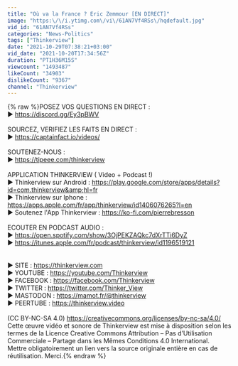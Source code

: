 ```yaml
---
title: "Où va la France ? Eric Zemmour [EN DIRECT]"
image: "https:\/\/i.ytimg.com\/vi\/61AN7Vf4RSs\/hqdefault.jpg"
vid_id: "61AN7Vf4RSs"
categories: "News-Politics"
tags: ["Thinkerview"]
date: "2021-10-29T07:38:21+03:00"
vid_date: "2021-10-20T17:34:56Z"
duration: "PT1H36M15S"
viewcount: "1493487"
likeCount: "34903"
dislikeCount: "9367"
channel: "Thinkerview"
---
```

{% raw %}POSEZ VOS QUESTIONS EN DIRECT :<br />▶️ <a rel="nofollow" target="blank" href="https://discord.gg/Ey3pBWV">https://discord.gg/Ey3pBWV</a><br /><br />SOURCEZ, VERIFIEZ LES FAITS EN DIRECT :<br />▶️ <a rel="nofollow" target="blank" href="https://captainfact.io/videos/">https://captainfact.io/videos/</a><br /><br />SOUTENEZ-NOUS :<br />▶️ <a rel="nofollow" target="blank" href="https://tipeee.com/thinkerview">https://tipeee.com/thinkerview</a><br /><br />APPLICATION THINKERVIEW ( Video + Podcast !)<br />▶️ Thinkerview sur Android : <a rel="nofollow" target="blank" href="https://play.google.com/store/apps/details?id=com.thinkerview&amp;hl=fr">https://play.google.com/store/apps/details?id=com.thinkerview&amp;hl=fr</a><br />▶️ Thinkerview sur Iphone : <a rel="nofollow" target="blank" href="https://apps.apple.com/fr/app/thinkerview/id1406076265?l=en">https://apps.apple.com/fr/app/thinkerview/id1406076265?l=en</a><br />▶️ Soutenez l'App Thinkerview : <a rel="nofollow" target="blank" href="https://ko-fi.com/pierrebresson">https://ko-fi.com/pierrebresson</a><br /><br />ECOUTER EN PODCAST AUDIO :<br />▶️ <a rel="nofollow" target="blank" href="https://open.spotify.com/show/3OjPEKZAQkc7dXrTTi6DyZ">https://open.spotify.com/show/3OjPEKZAQkc7dXrTTi6DyZ</a><br />▶️ <a rel="nofollow" target="blank" href="https://itunes.apple.com/fr/podcast/thinkerview/id1196519121">https://itunes.apple.com/fr/podcast/thinkerview/id1196519121</a><br /><br /><br />▶️ SITE : <a rel="nofollow" target="blank" href="https://thinkerview.com">https://thinkerview.com</a><br />▶️ YOUTUBE : <a rel="nofollow" target="blank" href="https://youtube.com/Thinkerview">https://youtube.com/Thinkerview</a><br />▶️ FACEBOOK : <a rel="nofollow" target="blank" href="https://facebook.com/Thinkerview">https://facebook.com/Thinkerview</a><br />▶️ TWITTER : <a rel="nofollow" target="blank" href="https://twitter.com/Thinker_View">https://twitter.com/Thinker_View</a><br />▶️ MASTODON : <a rel="nofollow" target="blank" href="https://mamot.fr/@thinkerview">https://mamot.fr/@thinkerview</a><br />▶️ PEERTUBE : <a rel="nofollow" target="blank" href="https://thinkerview.video">https://thinkerview.video</a><br /><br />(CC BY-NC-SA 4.0) <a rel="nofollow" target="blank" href="https://creativecommons.org/licenses/by-nc-sa/4.0/">https://creativecommons.org/licenses/by-nc-sa/4.0/</a><br />Cette œuvre vidéo et sonore de Thinkerview est mise à disposition selon les termes de la Licence Creative Commons Attribution – Pas d’Utilisation Commerciale – Partage dans les Mêmes Conditions 4.0 International.<br />Mettre obligatoirement un lien vers la source originale entière en cas de réutilisation. Merci.{% endraw %}
